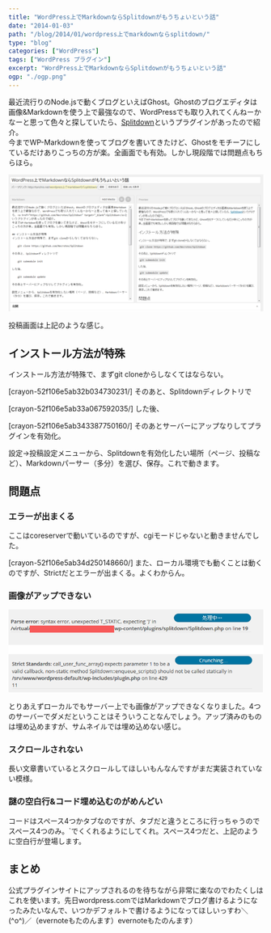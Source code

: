 ```yaml
---
title: "WordPress上でMarkdownならSplitdownがもうちょいという話"
date: "2014-01-03"
path: "/blog/2014/01/wordpress上でmarkdownならsplitdown/"
type: "blog"
categories: ["WordPress"]
tags: ["WordPress プラグイン"]
excerpt: "WordPress上でMarkdownならSplitdownがもうちょいという話"
ogp: "./ogp.png"
---
```


最近流行りのNode.jsで動くブログといえばGhost。Ghostのブログエディタは画像&Markdownを使う上で最強なので、WordPressでも取り入れてくんねーかなーと思って色々と探していたら、[Splitdown](https://github.com/Necrotex/Splitdown)というプラグインがあったので紹介。   
 今までWP-Markdownを使ってブログを書いてきたけど、Ghostをモチーフにしているだけありこっちの方が楽。全画面でも有効。しかし現段階では問題点もちらほら。

![post](post.png)

投稿画面は上記のような感じ。

## インストール方法が特殊

インストール方法が特殊で、まずgit cloneからしなくてはならない。

 [crayon-52f106e5ab32b034730231/] そのあと、Splitdownディレクトリで

 [crayon-52f106e5ab33a067592035/] した後、

 [crayon-52f106e5ab343387750160/] そのあとサーバーにアップなりしてプラグインを有効化。

設定→投稿設定メニューから、Splitdownを有効化したい場所（ページ、投稿など）、Markdownパーサー（多分）を選び、保存。これで動きます。

## 問題点

### エラーが出まくる

ここはcoreserverで動いているのですが、cgiモードじゃないと動きませんでした。

 [crayon-52f106e5ab34d250148660/] また、ローカル環境でも動くことは動くのですが、Strictだとエラーが出まくる。よくわからん。

### 画像がアップできない

![imageerror](imageerror.png)

とりあえずローカルでもサーバー上でも画像がアップできなくなりました。4つのサーバーでダメだということはそういうことなんでしょう。アップ済みのものは埋め込めますが、サムネイルでは埋め込めない感じ。

### スクロールされない

長い文章書いているとスクロールしてほしいもんなんですがまだ実装されていない模様。

### 謎の空白行&コード埋め込むのがめんどい

コードはスペース4つかタブなのですが、タブだと違うところに行っちゃうのでスペース4つのみ。`でくくれるようにしてくれ。スペース4つだと、上記のように空白行が登場します。

## まとめ

公式プラグインサイトにアップされるのを待ちながら非常に楽なのでわたくしはこれを使います。先日wordpress.comではMarkdownでブログ書けるようになったみたいなんで、いつかデフォルトで書けるようになってほしいっすわ＼(^o^)／（evernoteもたのんます）evernoteもたのんます）
